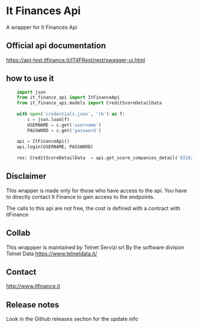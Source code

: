 # It Finances Api
A wrapper for It Finances Api

## Official api documentation
https://api-test.itfinance.it/IT4FRest/rest/swagger-ui.html

## how to use it
``` python
    import json
    from it_finance_api import ItFinanceApi
    from it_finance_api.models import CreditScoreDetailData
    
    with open('credentials.json', 'rb') as f:
        c = json.load(f)
        USERNAME = c.get('username')
        PASSWORD = c.get('password')
    
    api = ItFinanceApi()
    api.login(USERNAME, PASSWORD)
    
    res: CreditScoreDetailData  = api.get_score_companies_detail('02162745')
```

## Disclaimer
This wrapper is made only for those who have access to the api.
You have to directly contact It Finance to gain access to the endpoints.

The calls to this api are not free, the cost is defined with a contract with itFinance

## Collab
This wrappper is maintained by Telnet Servizi srl
By the software division Telnet Data https://www.telnetdata.it/


## Contact 
http://www.itfinance.it

## Release notes
Look in the Github releases section for the update info